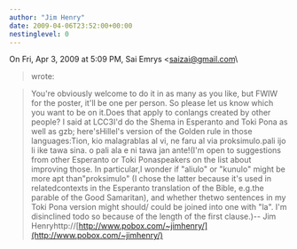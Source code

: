 ```yaml
---
author: "Jim Henry"
date: 2009-04-06T23:52:00+00:00
nestinglevel: 0
---
```

On Fri, Apr 3, 2009 at 5:09 PM, Sai Emrys <[saizai@gmail.com](mailto://saizai@gmail.com)\
> wrote:

> You're obviously welcome to do it in as many as you like, but FWIW for
> the poster, it'll be one per person. So please let us know which you
> want to be on it.Does that apply to conlangs created by other people? I said at LCC3I'd do the Shema in Esperanto and Toki Pona as well as gzb; here'sHillel's version of the Golden rule in those languages:Tion, kio malagrablas al vi, ne faru al via proksimulo.pali ijo li ike tawa sina. o pali ala e ni tawa jan ante!(I'm open to suggestions from other Esperanto or Toki Ponaspeakers on the list about improving those. In particular,I wonder if "aliulo" or "kunulo" might be more apt than"proksimulo" (I chose the latter because it's used in relatedcontexts in the Esperanto translation of the Bible, e.g.the parable of the Good Samaritan), and whether thetwo sentences in my Toki Pona version might should/ could be joined into one with "la". I'm disinclined todo so because of the length of the first clause.)--
Jim Henryhttp://[http://www.pobox.com/~jimhenry/](http://www.pobox.com/~jimhenry/)